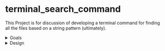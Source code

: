 # terminal_search_command
This Project is for discussion of developing a terminal command for finding all the files based on a string pattern (ultimately).
<details>
	<summary>Goals</summary>

	1. To mimic what dbt-power-user VS code extension can do.
	i.e., being able to find parent and child models based on the current model

	2. When not searching for models, this command can give back all the files
	containing a string pattern within a (dbt project) repo
</details>

<details>
	<summary>Design</summary>

</details>


